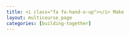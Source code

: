 ```yaml
---
title: <i class="fa fa-hand-o-up"></i> Make
layout: multicourse_page
categories: [building-together]
---
```

